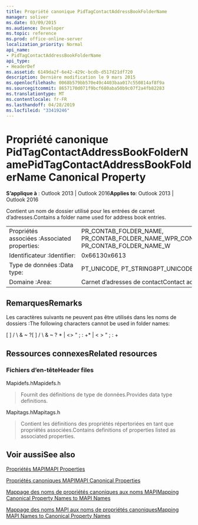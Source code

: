 ```yaml
---
title: Propriété canonique PidTagContactAddressBookFolderName
manager: soliver
ms.date: 03/09/2015
ms.audience: Developer
ms.topic: reference
ms.prod: office-online-server
localization_priority: Normal
api_name:
- PidTagContactAddressBookFolderName
api_type:
- HeaderDef
ms.assetid: 6149da2f-6e42-429c-bcdb-d517d21df720
description: Dernière modification le 9 mars 2015
ms.openlocfilehash: 0068b579bb570e49c4403baa017c550814af8f9a
ms.sourcegitcommit: 8657170d071f9bcf680aba50b9c07f2a4fb82283
ms.translationtype: MT
ms.contentlocale: fr-FR
ms.lasthandoff: 04/28/2019
ms.locfileid: "33419246"
---
```

# <a name="pidtagcontactaddressbookfoldername-canonical-property"></a><span data-ttu-id="af505-103">Propriété canonique PidTagContactAddressBookFolderName</span><span class="sxs-lookup"><span data-stu-id="af505-103">PidTagContactAddressBookFolderName Canonical Property</span></span>

  
  
<span data-ttu-id="af505-104">**S’applique à** : Outlook 2013 | Outlook 2016</span><span class="sxs-lookup"><span data-stu-id="af505-104">**Applies to**: Outlook 2013 | Outlook 2016</span></span> 
  
<span data-ttu-id="af505-105">Contient un nom de dossier utilisé pour les entrées de carnet d’adresses.</span><span class="sxs-lookup"><span data-stu-id="af505-105">Contains a folder name used for address book entries.</span></span>
  
|||
|:-----|:-----|
|<span data-ttu-id="af505-106">Propriétés associées :</span><span class="sxs-lookup"><span data-stu-id="af505-106">Associated properties:</span></span>  <br/> |<span data-ttu-id="af505-107">PR_CONTAB_FOLDER_NAME, PR_CONTAB_FOLDER_NAME_W</span><span class="sxs-lookup"><span data-stu-id="af505-107">PR_CONTAB_FOLDER_NAME, PR_CONTAB_FOLDER_NAME_W</span></span>  <br/> |
|<span data-ttu-id="af505-108">Identificateur :</span><span class="sxs-lookup"><span data-stu-id="af505-108">Identifier:</span></span>  <br/> |<span data-ttu-id="af505-109">0x6613</span><span class="sxs-lookup"><span data-stu-id="af505-109">0x6613</span></span>  <br/> |
|<span data-ttu-id="af505-110">Type de données :</span><span class="sxs-lookup"><span data-stu-id="af505-110">Data type:</span></span>  <br/> |<span data-ttu-id="af505-111">PT_UNICODE, PT_STRING8</span><span class="sxs-lookup"><span data-stu-id="af505-111">PT_UNICODE, PT_STRING8</span></span>  <br/> |
|<span data-ttu-id="af505-112">Domaine :</span><span class="sxs-lookup"><span data-stu-id="af505-112">Area:</span></span>  <br/> |<span data-ttu-id="af505-113">Carnet d’adresses de contact</span><span class="sxs-lookup"><span data-stu-id="af505-113">Contact address book</span></span>  <br/> |
   
## <a name="remarks"></a><span data-ttu-id="af505-114">Remarques</span><span class="sxs-lookup"><span data-stu-id="af505-114">Remarks</span></span>

<span data-ttu-id="af505-115">Les caractères suivants ne peuvent pas être utilisés dans les noms de dossiers :</span><span class="sxs-lookup"><span data-stu-id="af505-115">The following characters cannot be used in folder names:</span></span>
  
<span data-ttu-id="af505-116">[ ] / \ &amp; ~ ?</span><span class="sxs-lookup"><span data-stu-id="af505-116">[ ] / \ &amp; ~ ?</span></span> <span data-ttu-id="af505-117">\* | \<\> " ; : +</span><span class="sxs-lookup"><span data-stu-id="af505-117">\* | \< \> " ; : +</span></span>
  
## <a name="related-resources"></a><span data-ttu-id="af505-118">Ressources connexes</span><span class="sxs-lookup"><span data-stu-id="af505-118">Related resources</span></span>

### <a name="header-files"></a><span data-ttu-id="af505-119">Fichiers d’en-tête</span><span class="sxs-lookup"><span data-stu-id="af505-119">Header files</span></span>

<span data-ttu-id="af505-120">Mapidefs.h</span><span class="sxs-lookup"><span data-stu-id="af505-120">Mapidefs.h</span></span>
  
> <span data-ttu-id="af505-121">Fournit des définitions de type de données.</span><span class="sxs-lookup"><span data-stu-id="af505-121">Provides data type definitions.</span></span>
    
<span data-ttu-id="af505-122">Mapitags.h</span><span class="sxs-lookup"><span data-stu-id="af505-122">Mapitags.h</span></span>
  
> <span data-ttu-id="af505-123">Contient les définitions des propriétés répertoriées en tant que propriétés associées.</span><span class="sxs-lookup"><span data-stu-id="af505-123">Contains definitions of properties listed as associated properties.</span></span>
    
## <a name="see-also"></a><span data-ttu-id="af505-124">Voir aussi</span><span class="sxs-lookup"><span data-stu-id="af505-124">See also</span></span>



[<span data-ttu-id="af505-125">Propriétés MAPI</span><span class="sxs-lookup"><span data-stu-id="af505-125">MAPI Properties</span></span>](mapi-properties.md)
  
[<span data-ttu-id="af505-126">Propriétés canoniques MAPI</span><span class="sxs-lookup"><span data-stu-id="af505-126">MAPI Canonical Properties</span></span>](mapi-canonical-properties.md)
  
[<span data-ttu-id="af505-127">Mappage des noms de propriétés canoniques aux noms MAPI</span><span class="sxs-lookup"><span data-stu-id="af505-127">Mapping Canonical Property Names to MAPI Names</span></span>](mapping-canonical-property-names-to-mapi-names.md)
  
[<span data-ttu-id="af505-128">Mappage des noms MAPI aux noms de propriétés canoniques</span><span class="sxs-lookup"><span data-stu-id="af505-128">Mapping MAPI Names to Canonical Property Names</span></span>](mapping-mapi-names-to-canonical-property-names.md)


